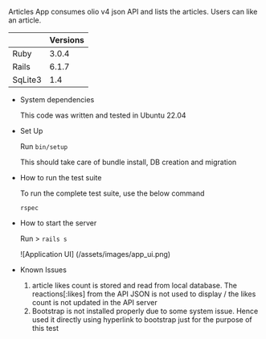 Articles App consumes olio v4 json API and lists the articles. Users can like an article.


|               | Versions      |
| ------------- | ------------- |
| Ruby          | 3.0.4         |
| Rails         | 6.1.7         |
| SqLite3       | 1.4        |


* System dependencies

  This code was written and tested in Ubuntu 22.04

* Set Up

  Run `bin/setup`

  This should take care of bundle install, DB creation and migration

* How to run the test suite

    To run the complete test suite, use the below command

     `rspec`


* How to start the server

   Run > `rails s`

   ![Application UI] (/assets/images/app_ui.png)



* Known Issues

   1. article likes count is stored and read from local database. The reactions[:likes] from the API JSON is not used to display / the likes count is not updated in the API server
   2. Bootstrap is not installed properly due to some system issue. Hence used it directly using hyperlink to bootstrap just for the purpose of this test